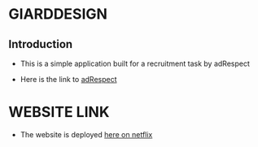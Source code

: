# GIARDDESIGN

## Introduction

- This is a simple application  built for a recruitment task by adRespect

- Here is the link to [adRespect](https://adrespect.pl/)

# WEBSITE LINK
- The website is deployed [here on netflix](https://giarddesignn.netlify.app/)



